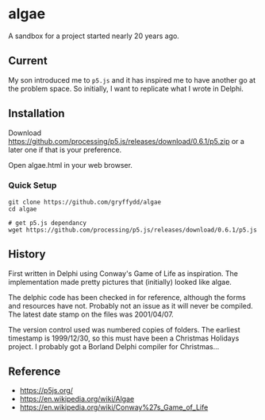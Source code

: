 # algae
A sandbox for a project started nearly 20 years ago.

## Current
My son introduced me to `p5.js` and it has inspired me to have another go
at the problem space.  So initially, I want to replicate what I wrote in
Delphi.

## Installation
Download https://github.com/processing/p5.js/releases/download/0.6.1/p5.zip
or a later one if that is your preference.

Open algae.html in your web browser.

### Quick Setup
```
git clone https://github.com/gryffydd/algae
cd algae

# get p5.js dependancy
wget https://github.com/processing/p5.js/releases/download/0.6.1/p5.js
```


## History
First written in Delphi using Conway's Game of Life as inspiration.
The implementation made pretty pictures that (initially) looked like algae.

The delphic code has been checked in for reference, although the forms and
resources have not.  Probably not an issue as it will never be compiled.
The latest date stamp on the files was 2001/04/07.

The version control used was numbered copies of folders. The earliest
timestamp is 1999/12/30, so this must have been a Christmas Holidays
project.  I probably got a Borland Delphi compiler for Christmas...

## Reference
 * https://p5js.org/
 * https://en.wikipedia.org/wiki/Algae
 * https://en.wikipedia.org/wiki/Conway%27s_Game_of_Life
